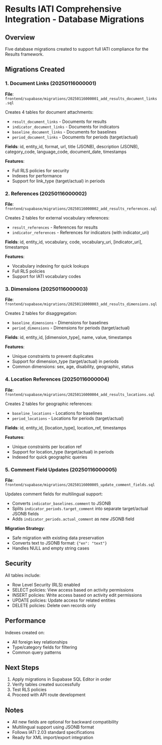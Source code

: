 # Results IATI Comprehensive Integration - Database Migrations

## Overview
Five database migrations created to support full IATI compliance for the Results framework.

## Migrations Created

### 1. Document Links (20250116000001)
**File**: `frontend/supabase/migrations/20250116000001_add_results_document_links.sql`

Creates 4 tables for document attachments:
- `result_document_links` - Documents for results
- `indicator_document_links` - Documents for indicators  
- `baseline_document_links` - Documents for baselines
- `period_document_links` - Documents for periods (target/actual)

**Fields**: id, entity_id, format, url, title (JSONB), description (JSONB), category_code, language_code, document_date, timestamps

**Features**:
- Full RLS policies for security
- Indexes for performance
- Support for link_type (target/actual) in periods

### 2. References (20250116000002)
**File**: `frontend/supabase/migrations/20250116000002_add_results_references.sql`

Creates 2 tables for external vocabulary references:
- `result_references` - References for results
- `indicator_references` - References for indicators (with indicator_uri)

**Fields**: id, entity_id, vocabulary, code, vocabulary_uri, [indicator_uri], timestamps

**Features**:
- Vocabulary indexing for quick lookups
- Full RLS policies
- Support for IATI vocabulary codes

### 3. Dimensions (20250116000003)
**File**: `frontend/supabase/migrations/20250116000003_add_results_dimensions.sql`

Creates 2 tables for disaggregation:
- `baseline_dimensions` - Dimensions for baselines
- `period_dimensions` - Dimensions for periods (target/actual)

**Fields**: id, entity_id, [dimension_type], name, value, timestamps

**Features**:
- Unique constraints to prevent duplicates
- Support for dimension_type (target/actual) in periods
- Common dimensions: sex, age, disability, geographic, status

### 4. Location References (20250116000004)
**File**: `frontend/supabase/migrations/20250116000004_add_results_locations.sql`

Creates 2 tables for geographic references:
- `baseline_locations` - Locations for baselines
- `period_locations` - Locations for periods (target/actual)

**Fields**: id, entity_id, [location_type], location_ref, timestamps

**Features**:
- Unique constraints per location ref
- Support for location_type (target/actual) in periods
- Indexed for quick geographic queries

### 5. Comment Field Updates (20250116000005)
**File**: `frontend/supabase/migrations/20250116000005_update_comment_fields.sql`

Updates comment fields for multilingual support:
- Converts `indicator_baselines.comment` to JSONB
- Splits `indicator_periods.target_comment` into separate target/actual JSONB fields
- Adds `indicator_periods.actual_comment` as new JSONB field

**Migration Strategy**:
- Safe migration with existing data preservation
- Converts text to JSONB format: `{"en": "text"}`
- Handles NULL and empty string cases

## Security

All tables include:
- Row Level Security (RLS) enabled
- SELECT policies: View access based on activity permissions
- INSERT policies: Write access based on activity edit permissions  
- UPDATE policies: Update access for related entities
- DELETE policies: Delete own records only

## Performance

Indexes created on:
- All foreign key relationships
- Type/category fields for filtering
- Common query patterns

## Next Steps

1. Apply migrations in Supabase SQL Editor in order
2. Verify tables created successfully
3. Test RLS policies
4. Proceed with API route development

## Notes

- All new fields are optional for backward compatibility
- Multilingual support using JSONB format
- Follows IATI 2.03 standard specifications
- Ready for XML import/export integration

